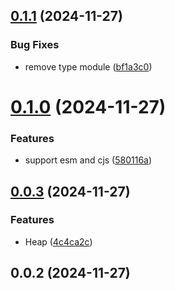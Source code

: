 ## [0.1.1](https://github.com/andrehrferreira/cmmv-inspector/compare/v0.1.0...v0.1.1) (2024-11-27)


### Bug Fixes

* remove type module ([bf1a3c0](https://github.com/andrehrferreira/cmmv-inspector/commit/bf1a3c05026d8d8f06f3963ccacea2296781b331))



# [0.1.0](https://github.com/andrehrferreira/cmmv-inspector/compare/v0.0.3...v0.1.0) (2024-11-27)


### Features

* support esm and cjs ([580116a](https://github.com/andrehrferreira/cmmv-inspector/commit/580116a8b179ec92d5e7a1a80ff5ced90a9985bd))



## [0.0.3](https://github.com/andrehrferreira/cmmv-inspector/compare/v0.0.2...v0.0.3) (2024-11-27)


### Features

* Heap ([4c4ca2c](https://github.com/andrehrferreira/cmmv-inspector/commit/4c4ca2c8ae7f4ab3502308d157e79fb34323c4c4))



## 0.0.2 (2024-11-27)




